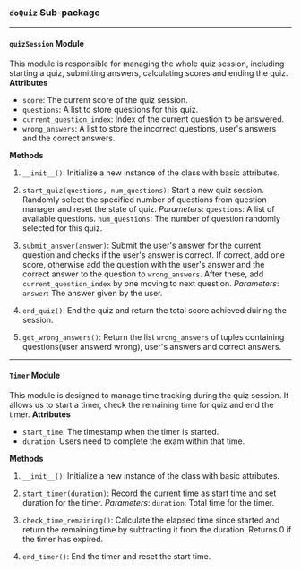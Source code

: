 ### `doQuiz` Sub-package
---
#### `quizSession` Module 
This module is responsible for managing the whole quiz session, including starting a quiz, submitting answers, calculating scores and ending the quiz.
**Attributes**
- `score`: The current score of the quiz session.
- `questions`: A list to store questions for this quiz.
- `current_question_index`: Index of the current question to be answered.
- `wrong_answers`: A list to store the incorrect questions, user's answers and the correct answers.

**Methods**
1. `__init__()`: Initialize a new instance of the class with basic attributes.

2. `start_quiz(questions, num_questions)`: Start a new quiz session. Randomly select the specified number of questions from question manager and reset the state of quiz.
   *Parameters*:
   `questions`: A list of available questions.
   `num_questions`: The number of question randomly selected for this quiz.

3. `submit_answer(answer)`: Submit the user's answer for the current question and checks if the user's answer is correct. If correct, add one score, otherwise add the question with the user's answer and the correct answer to the question to `wrong_answers`. After these, add `current_question_index` by one moving to next question.
   *Parameters*:
   `answer`: The answer given by the user.

4. `end_quiz()`: End the quiz and return the total score achieved duiring the session.

5. `get_wrong_answers()`: Return the list `wrong_answers` of tuples containing questions(user answerd wrong), user's answers and correct answers.
---
#### `Timer` Module
This module is designed to manage time tracking during the quiz session. It allows us to start a timer, check the remaining time for quiz and end the timer.
**Attributes**
- `start_time`: The timestamp when the timer is started.
- `duration`: Users need to complete the exam within that time.

**Methods**
1. `__init__()`: Initialize a new instance of the class with basic attributes.
2. `start_timer(duration)`: Record the current time as start time and set duration for the timer.
   *Parameters*: 
   `duration`: Total time for the timer.

3. `check_time_remaining()`: Calculate the elapsed time since started and return the remaining time by subtracting it from the duration. Returns 0 if the timer has expired.

4. `end_timer()`: End the timer and reset the start time.